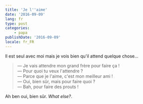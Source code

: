 ```yaml
---
title: 'Je l''aime'
date: '2016-09-09'
lang: fr
type: post
categories:
    - papa
publishDate: '2016-09-09'
locale: fr_FR
---
```


Il est seul avec moi mais je vois bien qu'il attend quelque chose…

<!-- more -->

> — Je vais attendre mon grand frère pour faire ça !  
> — Pour quoi tu veux l'attendre ?  
> — Parce que je l'aime, c'est mon meilleur ami !  
> — Oui, bien sûr, mais pour faire quoi ?  
> — Bah, pour faire des prouts !

Ah ben oui, bien sûr. <em lang="en">What else?</em>.